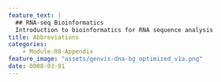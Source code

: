 ```yaml
---
feature_text: |
  ## RNA-seq Bioinformatics
  Introduction to bioinformatics for RNA sequence analysis
title: Abbreviations
categories:
    - Module-08-Appendix
feature_image: "assets/genvis-dna-bg_optimized_v1a.png"
date: 0008-03-01
---
```

